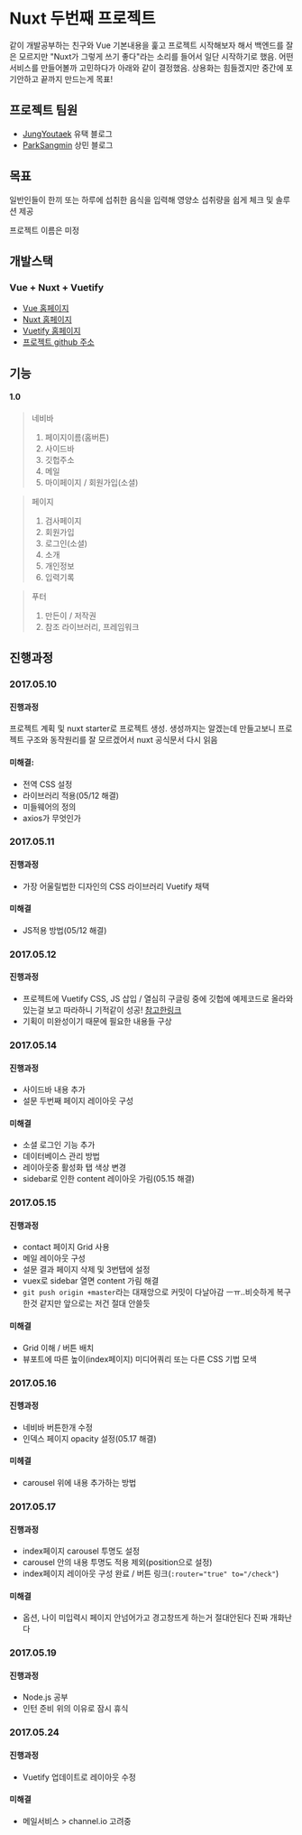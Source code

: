# Nuxt 두번째 프로젝트

같이 개발공부하는 친구와 Vue 기본내용을 훑고 프로젝트 시작해보자 해서 백엔드를 잘은 모르지만 "Nuxt가 그렇게 쓰기 좋다"라는 소리를 들어서 일단 시작하기로 했음.
어떤 서비스를 만들어볼까 고민하다가 아래와 같이 결정했음. 상용화는 힘들겠지만 중간에 포기안하고 끝까지 만드는게 목표!

## 프로젝트 팀원
- [JungYoutaek](http://takeuu.tistory.com) 유택 블로그
- [ParkSangmin](http://Sangminnn.tistory.com) 상민 블로그

## 목표

일반인들이 한끼 또는 하루에 섭취한 음식을 입력해 영양소 섭취량을 쉽게 체크 및 솔루션 제공

프로젝트 이름은 미정

## 개발스택

### Vue + Nuxt + Vuetify

- [Vue 홈페이지](https://kr.vuejs.org/)
- [Nuxt 홈페이지](https://ko.nuxtjs.org/)
- [Vuetify 홈페이지](https://vuetifyjs.com/)
- [프로젝트 github 주소](https://github.com/JungYouTaek/nuxt-practice)

## 기능

#### 1.0
> 네비바
> 1. 페이지이름(홈버튼)
> 2. 사이드바
> 3. 깃헙주소
> 4. 메일
> 5. 마이페이지 / 회원가입(소셜)

> 페이지
> 1. 검사페이지
> 2. 회원가입
> 3. 로그인(소셜)
> 4. 소개
> 5. 개인정보
> 6. 입력기록

> 푸터
> 1. 만든이 / 저작권
> 2. 참조 라이브러리, 프레임워크

## 진행과정

### 2017.05.10

#### 진행과정
프로젝트 계획 및 nuxt starter로 프로젝트 생성.
생성까지는 알겠는데 만들고보니 프로젝트 구조와 동작원리를 잘 모르겠어서 nuxt 공식문서 다시 읽음

#### 미해결: 
- 전역 CSS 설정
- 라이브러리 적용(05/12 해결)
- 미들웨어의 정의
- axios가 무엇인가

### 2017.05.11

#### 진행과정
- 가장 어울릴법한 디자인의 CSS 라이브러리 Vuetify 채택

#### 미해결
- JS적용 방법(05/12 해결)

### 2017.05.12

#### 진행과정
- 프로젝트에 Vuetify CSS, JS 삽입 / 열심히 구글링 중에 깃헙에 예제코드로 올라와 있는걸 보고 따라하니 기적같이 성공! [참고한링크](https://github.com/nuxt/nuxt.js/pull/384/files)
- 기획이 미완성이기 때문에 필요한 내용들 구상

### 2017.05.14

#### 진행과정
- 사이드바 내용 추가
- 설문 두번째 페이지 레이아웃 구성

#### 미해결
- 소셜 로그인 기능 추가
- 데이터베이스 관리 방법
- 레이아웃중 활성화 탭 색상 변경
- sidebar로 인한 content 레이아웃 가림(05.15 해결)

### 2017.05.15

#### 진행과정
- contact 페이지 Grid 사용
- 메일 레이아웃 구성
- 설문 결과 페이지 삭제 및 3번탭에 설정
- vuex로 sidebar 열면 content 가림 해결
- `git push origin +master`라는 대재앙으로 커밋이 다날아감 ㅡㅠ..비슷하게 복구한것 같지만 앞으로는 저건 절대 안쓸듯

#### 미해결
- Grid 이해 / 버튼 배치
- 뷰포트에 따른 높이(index페이지) 미디어쿼리 또는 다른 CSS 기법 모색

### 2017.05.16

#### 진헹과정
- 네비바 버튼한개 수정
- 인덱스 페이지 opacity 설정(05.17 해결)

#### 미헤결
- carousel 위에 내용 추가하는 방법

### 2017.05.17

#### 진행과정
- index페이지 carousel 투명도 설정
- carousel 안의 내용 투명도 적용 제외(position으로 설정)
- index페이지 레이아웃 구성 완료 / 버튼 링크(`:router="true" to="/check"`)

#### 미해결
- 옵션, 나이 미입력시 페이지 안넘어가고 경고창뜨게 하는거 절대안된다 진짜 개화난다


### 2017.05.19

#### 진행과정
- Node.js 공부
- 인턴 준비
위의 이유로 잠시 휴식

### 2017.05.24

#### 진행과정
- Vuetify 업데이트로 레이아웃 수정

#### 미해결
- 메일서비스 > channel.io 고려중

